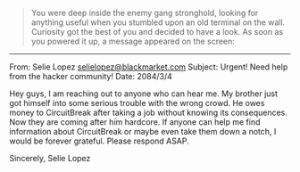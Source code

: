> You were deep inside the enemy gang stronghold, looking for anything useful when you stumbled upon an old terminal on the wall. Curiosity got the best of you and decided to have a look. As soon as you powered it up, a message appeared on the screen:
----
From: Selie Lopez <selielopez@blackmarket.com>
Subject: Urgent! Need help from the hacker community!
Date: 2084/3/4

Hey guys, I am reaching out to anyone who can hear me. My brother just got himself into some serious trouble with the wrong crowd. He owes money to CircuitBreak after taking a job without knowing its consequences. Now they are coming after him hardcore. If anyone can help me find information about CircuitBreak or maybe even take them down a notch, I would be forever grateful. Please respond ASAP.

Sincerely,
Selie Lopez
